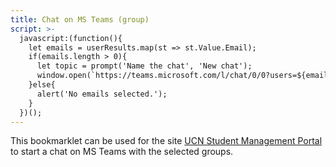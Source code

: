 ```yaml
---
title: Chat on MS Teams (group)
script: >-
  javascript:(function(){
    let emails = userResults.map(st => st.Value.Email);
    if(emails.length > 0){
      let topic = prompt('Name the chat', 'New chat');
      window.open(`https://teams.microsoft.com/l/chat/0/0?users=${emails.join(',')}&topicName=${topic}`);
    }else{
      alert('No emails selected.');
    }
  })();
---
```


This bookmarklet can be used for the site [UCN Student Management Portal](https://ucnstudents.ondni.com) to start a chat on MS Teams with the selected groups.
